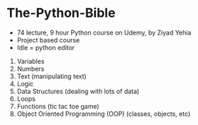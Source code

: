 # The-Python-Bible

- 74 lecture, 9 hour Python course on Udemy, by Ziyad Yehia
- Project based course
- Idle = python editor
1. Variables
2. Numbers
3. Text (manipulating text)
4. Logic 
5. Data Structures (dealing with lots of data)
6. Loops 
7. Functions (tic tac toe game)
8. Object Oriented Programming (OOP) (classes, objects, etc)